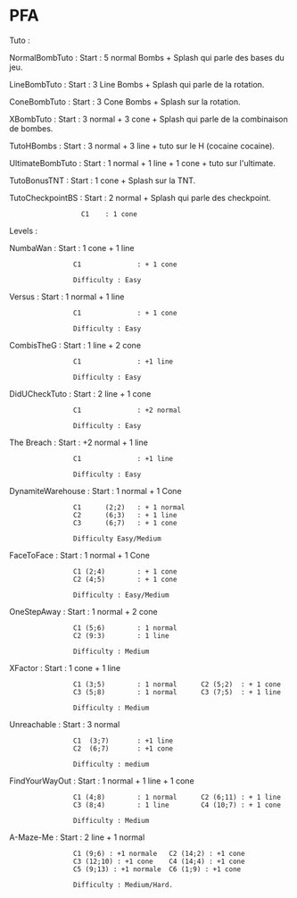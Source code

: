 PFA
===

Tuto :

NormalBombTuto 		: Start : 5 normal Bombs + Splash qui parle des bases du jeu.

LineBombTuto 		: Start : 3 Line Bombs + Splash qui parle de la rotation.

ConeBombTuto 		: Start : 3 Cone Bombs + Splash sur la rotation.

XBombTuto			: Start : 3 normal + 3 cone + Splash qui parle de la combinaison de bombes.
					
TutoHBombs 			: Start : 3 normal + 3 line + tuto sur le H (cocaine cocaine).

UltimateBombTuto 	: Start : 1 normal + 1 line + 1 cone + tuto sur l'ultimate.

TutoBonusTNT 		: Start : 1 cone + Splash sur la TNT.

TutoCheckpointBS 	: Start : 2 normal + Splash qui parle des checkpoint.			
					  
					  C1 	: 1 cone

Levels 	 :

NumbaWan : 			Start 			: 1 cone + 1 line
					
					C1				: + 1 cone
				
					Difficulty : Easy

Versus : 			Start 			: 1 normal + 1 line
					
					C1 				: + 1 cone
				
					Difficulty : Easy


				
CombisTheG : 		Start 			: 1 line + 2 cone
					
					C1 				: +1 line
				
					Difficulty : Easy
			 
DidUCheckTuto : 	Start 			: 2 line + 1 cone
					
					C1 				: +2 normal
				
					Difficulty : Easy
				
The Breach : 		Start 			: +2 normal + 1 line
				
					C1 				: +1 line	
				
					Difficulty : Easy
				
DynamiteWarehouse : Start 	  		: 1 normal + 1 Cone
					
					C1		(2;2) 	: + 1 normal
					C2		(6;3) 	: + 1 line
					C3		(6;7) 	: + 1 cone
				
					Difficulty Easy/Medium
				
FaceToFace : 		Start 		  	: 1 normal + 1 Cone
				
					C1 (2;4) 	  	: + 1 cone
					C2 (4;5) 	  	: + 1 cone
				
					Difficulty : Easy/Medium

OneStepAway :		Start			: 1 normal + 2 cone

					C1 (5;6)		: 1 normal
					C2 (9:3)		: 1 line
					
					Difficulty : Medium
					
XFactor	:			Start			: 1 cone + 1 line

					C1 (3;5)		: 1 normal		C2 (5;2)  :	+ 1 cone
					C3 (5;8)		: 1 normal		C3 (7;5)  : + 1 line
					
					Difficulty : Medium
					
Unreachable : 		Start 		  	: 3 normal
				
					C1 	(3;7)		: +1 line
					C2 	(6;7)		: +1 cone
				
					Difficulty : medium
			  
FindYourWayOut : 	Start 		  	: 1 normal + 1 line + 1 cone
				 
					C1 (4;8) 		: 1 normal		C2 (6;11) : + 1 line
					C3 (8;4) 		: 1 line		C4 (10;7) : + 1 cone
				
					Difficulty : Medium
				
A-Maze-Me : 		Start : 2 line + 1 normal
				
					C1 (9;6) : +1 normale	C2 (14;2) : +1 cone
					C3 (12;10) : +1 cone	C4 (14;4) : +1 cone
					C5 (9;13) : +1 normale	C6 (1;9) : +1 cone
				
					Difficulty : Medium/Hard.
